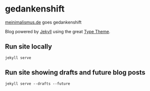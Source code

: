 # gedankenshift

[meinimalismus.de](https://meinimalismus.de) goes gedankenshift

Blog powered by [Jekyll](https://jekyllrb.com) using the great
[Type Theme](https://rohanchandra.github.io/type-theme/).

## Run site locally

`jekyll serve`

## Run site showing drafts and future blog posts

`jekyll serve --drafts --future`
